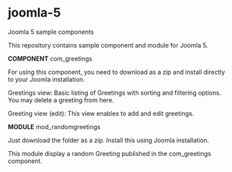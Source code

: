 # joomla-5
Joomla 5 sample components

This repository contains sample component and module for Joomla 5.

**COMPONENT** com_greetings

For using this component, you need to download as a zip and install directly to your Joomla installation.

Greetings view: Basic listing of Greetings with sorting and filtering options. You may delete a greeting from here.

Greeting view (edit): This view enables to add and edit greetings.


**MODULE** mod_randomgreetings

Just download the folder as a zip. Install this using Joomla installation.


This module display a random Greeting published in the com_greetings component.
